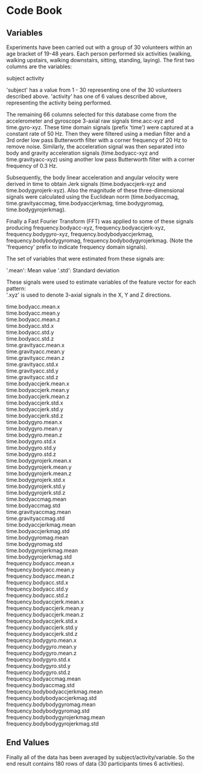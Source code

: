 Code Book
=========

Variables
---------

Experiments have been carried out with a group of 30 volunteers within an age bracket of 19-48 years. Each person performed six activities (walking, walking upstairs, walking downstairs, sitting, standing, laying). The first two columns are the variables:

subject
activity

'subject' has a value from 1 - 30 representing one of the 30 volunteers described above. 'activity' has one of 6 values described above, representing the activity being performed. 

The remaining 66 columns selected for this database come from the accelerometer and gyroscope 3-axial raw signals time.acc-xyz and time.gyro-xyz. These time domain signals (prefix 'time') were captured at a constant rate of 50 Hz. Then they were filtered using a median filter and a 3rd order low pass Butterworth filter with a corner frequency of 20 Hz to remove noise. Similarly, the acceleration signal was then separated into body and gravity acceleration signals (time.bodyacc-xyz and time.gravityacc-xyz) using another low pass Butterworth filter with a corner frequency of 0.3 Hz. 

Subsequently, the body linear acceleration and angular velocity were derived in time to obtain Jerk signals (time.bodyaccjerk-xyz and time.bodygyrojerk-xyz). Also the magnitude of these three-dimensional signals were calculated using the Euclidean norm (time.bodyaccmag, time.gravityaccmag, time.bodyaccjerkmag, time.bodygyromag, time.bodygyrojerkmag). 

Finally a Fast Fourier Transform (FFT) was applied to some of these signals producing frequency.bodyacc-xyz, frequency.bodyaccjerk-xyz, frequency.bodygyro-xyz, frequency.bodybodyaccjerkmag, frequency.bodybodygyromag, frequency.bodybodygyrojerkmag. (Note the 'frequency' prefix to indicate frequency domain signals). 

The set of variables that were estimated from these signals are: 

'.mean': Mean value
'.std': Standard deviation

These signals were used to estimate variables of the feature vector for each pattern:  
'.xyz' is used to denote 3-axial signals in the X, Y and Z directions.

time.bodyacc.mean.x  
time.bodyacc.mean.y  
time.bodyacc.mean.z  
time.bodyacc.std.x  
time.bodyacc.std.y  
time.bodyacc.std.z  
time.gravityacc.mean.x  
time.gravityacc.mean.y  
time.gravityacc.mean.z  
time.gravityacc.std.x  
time.gravityacc.std.y  
time.gravityacc.std.z  
time.bodyaccjerk.mean.x  
time.bodyaccjerk.mean.y  
time.bodyaccjerk.mean.z  
time.bodyaccjerk.std.x  
time.bodyaccjerk.std.y  
time.bodyaccjerk.std.z  
time.bodygyro.mean.x  
time.bodygyro.mean.y  
time.bodygyro.mean.z  
time.bodygyro.std.x  
time.bodygyro.std.y  
time.bodygyro.std.z  
time.bodygyrojerk.mean.x  
time.bodygyrojerk.mean.y  
time.bodygyrojerk.mean.z  
time.bodygyrojerk.std.x  
time.bodygyrojerk.std.y  
time.bodygyrojerk.std.z  
time.bodyaccmag.mean  
time.bodyaccmag.std  
time.gravityaccmag.mean  
time.gravityaccmag.std  
time.bodyaccjerkmag.mean  
time.bodyaccjerkmag.std  
time.bodygyromag.mean  
time.bodygyromag.std  
time.bodygyrojerkmag.mean  
time.bodygyrojerkmag.std  
frequency.bodyacc.mean.x  
frequency.bodyacc.mean.y  
frequency.bodyacc.mean.z  
frequency.bodyacc.std.x  
frequency.bodyacc.std.y  
frequency.bodyacc.std.z  
frequency.bodyaccjerk.mean.x  
frequency.bodyaccjerk.mean.y  
frequency.bodyaccjerk.mean.z  
frequency.bodyaccjerk.std.x  
frequency.bodyaccjerk.std.y  
frequency.bodyaccjerk.std.z  
frequency.bodygyro.mean.x  
frequency.bodygyro.mean.y  
frequency.bodygyro.mean.z  
frequency.bodygyro.std.x  
frequency.bodygyro.std.y  
frequency.bodygyro.std.z  
frequency.bodyaccmag.mean  
frequency.bodyaccmag.std  
frequency.bodybodyaccjerkmag.mean  
frequency.bodybodyaccjerkmag.std  
frequency.bodybodygyromag.mean  
frequency.bodybodygyromag.std  
frequency.bodybodygyrojerkmag.mean  
frequency.bodybodygyrojerkmag.std  

End Values
----------

Finally all of the data has been averaged by subject/activity/variable. So the end result contains 180 rows of data (30 participants times 6 activities).